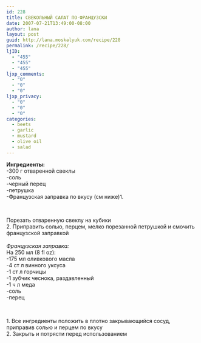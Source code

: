 ```yaml
---
id: 228
title: СВЕКОЛЬНЫЙ САЛАТ ПО-ФРАНЦУЗСКИ
date: 2007-07-21T13:49:00-08:00
author: lana
layout: post
guid: http://lana.moskalyuk.com/recipe/228
permalink: /recipe/228/
ljID:
  - "455"
  - "455"
  - "455"
ljxp_comments:
  - "0"
  - "0"
  - "0"
ljxp_privacy:
  - "0"
  - "0"
  - "0"
categories:
  - beets
  - garlic
  - mustard
  - olive oil
  - salad
---
```

<span><strong><img src="http://farm2.static.flickr.com/1173/912660518_f62e2028b7.jpg?v=0" alt="" /><br /> Ингредиенты:<br /> </strong></span><span>-300 г отваренной свеклы<br /> -соль<br /> -черный перец<br /> -петрушка<br /> -Французская заправка по вкусу (см ниже)<span><font size="-1">1.</p> 

<p>
  </font></span> 
</p>

<p>
  </span>
</p>

<p>
  <span>Порезать отваренную свеклу на кубики<br /> 2. Приправить солью, перцем, мелко порезанной петрушкой и смочить французской заправкой<br /> <em><br /> </em></span><span><em>Французская заправка:</em><br /> </span><span>На 250 мл (8 fl oz):<br /> -175 мл оливкового масла<br /> -4 ст л винного уксуса<br /> -1 ст л горчицы<br /> -1 зубчик чеснока, раздавленный<br /> -1 ч л меда<br /> -соль<br /> -перец<span><font size="-1"> </p> 
  
  <p>
    </font></span> 
  </p>
  
  <p>
    </span>
  </p>
  
  <p>
    <span>1. Все ингредиенты положить в плотно закрывающийся сосуд, приправив солью и перцем по вкусу<br /> 2. Закрыть и потрясти перед использованием<br /> <img src="http://farm2.static.flickr.com/1028/911811473_9342dfb98d.jpg?v=0" alt="" /></span>
  </p>